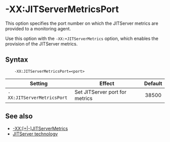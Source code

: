 <!--
* Copyright (c) 2017, 2025 IBM Corp. and others
*
* This program and the accompanying materials are made
* available under the terms of the Eclipse Public License 2.0
* which accompanies this distribution and is available at
* https://www.eclipse.org/legal/epl-2.0/ or the Apache
* License, Version 2.0 which accompanies this distribution and
* is available at https://www.apache.org/licenses/LICENSE-2.0.
*
* This Source Code may also be made available under the
* following Secondary Licenses when the conditions for such
* availability set forth in the Eclipse Public License, v. 2.0
* are satisfied: GNU General Public License, version 2 with
* the GNU Classpath Exception [1] and GNU General Public
* License, version 2 with the OpenJDK Assembly Exception [2].
*
* [1] https://www.gnu.org/software/classpath/license.html
* [2] https://openjdk.org/legal/assembly-exception.html
*
* SPDX-License-Identifier: EPL-2.0 OR Apache-2.0 OR GPL-2.0-only WITH Classpath-exception-2.0 OR GPL-2.0-only WITH OpenJDK-assembly-exception-1.0
-->

# -XX:JITServerMetricsPort

This option specifies the port number on which the JITServer metrics are provided to a monitoring agent.

Use this option with the `-XX:+JITServerMetrics` option, which enables the provision of the JITServer metrics.

## Syntax

        -XX:JITServerMetricsPort=<port>

| Setting                   | Effect                         | Default |
|---------------------------|--------------------------------|:-------:|
|`-XX:JITServerMetricsPort` | Set JITServer port for metrics | 38500   |


## See also

- [-XX:[+|-]JITServerMetrics](xxjitservermetrics.md)
- [JITServer technology](jitserver.md)

<!-- ==== END OF TOPIC ==== xxjitservermetricsport.md ==== -->
